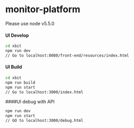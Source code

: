 # monitor-platform
Please use node v5.5.0

#### UI Develop
```sh
cd xbit
npm run dev
// Go to localhost:8080/front-end/resources/index.html
```
#### UI Build
```sh
cd xbit
npm run build
npm run start
// Go to localhost:3000/index.html
```

####UI debug with API
```sh
npm run dev
npm run start
// GO to localhost:3000/debug.html
```
